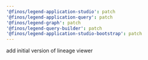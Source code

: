 ```yaml
---
'@finos/legend-application-studio': patch
'@finos/legend-application-query': patch
'@finos/legend-graph': patch
'@finos/legend-query-builder': patch
'@finos/legend-application-studio-bootstrap': patch
---
```


add initial version of lineage viewer

